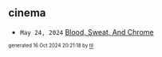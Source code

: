 ## cinema


* <code>May 24, 2024</code> [Blood, Sweat, And Chrome](2024-05-24T16-08-06-blod,-sweat,-and-chrome.md)

<sup><sub>generated 16 Oct 2024 20:21:18 by <a href='https://github.com/senorprogrammer/til'>til</a></sub></sup>
